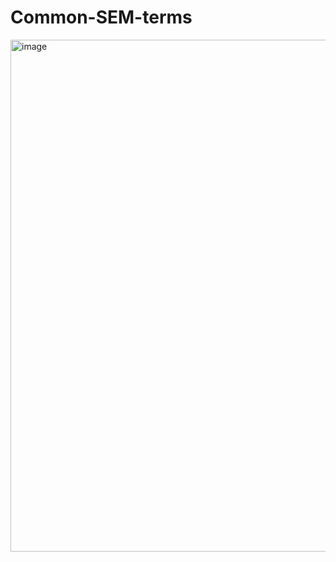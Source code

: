 # Common-SEM-terms

<img width="819" alt="image" src="https://github.com/user-attachments/assets/649813d1-2007-4dce-8aae-c07d2f7f8e9a">
